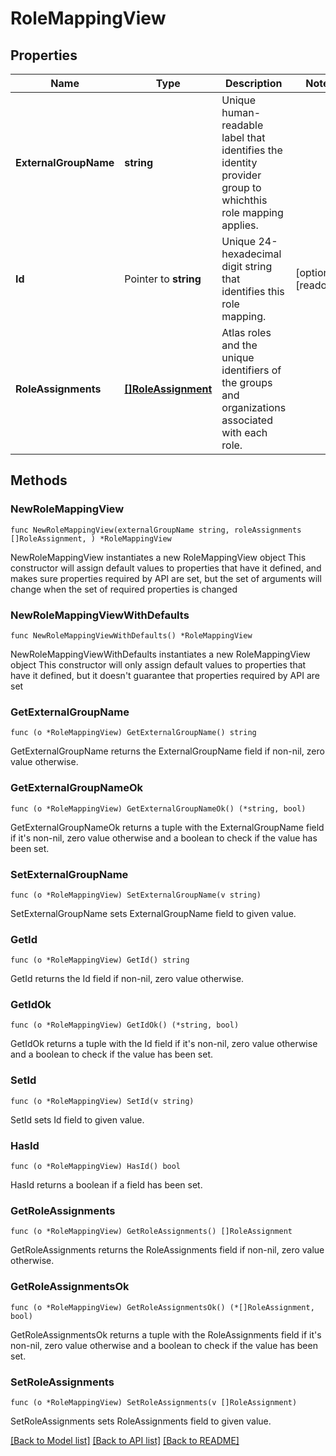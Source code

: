 # RoleMappingView

## Properties

Name | Type | Description | Notes
------------ | ------------- | ------------- | -------------
**ExternalGroupName** | **string** | Unique human-readable label that identifies the identity provider group to whichthis role mapping applies. | 
**Id** | Pointer to **string** | Unique 24-hexadecimal digit string that identifies this role mapping. | [optional] [readonly] 
**RoleAssignments** | [**[]RoleAssignment**](RoleAssignment.md) | Atlas roles and the unique identifiers of the groups and organizations associated with each role. | 

## Methods

### NewRoleMappingView

`func NewRoleMappingView(externalGroupName string, roleAssignments []RoleAssignment, ) *RoleMappingView`

NewRoleMappingView instantiates a new RoleMappingView object
This constructor will assign default values to properties that have it defined,
and makes sure properties required by API are set, but the set of arguments
will change when the set of required properties is changed

### NewRoleMappingViewWithDefaults

`func NewRoleMappingViewWithDefaults() *RoleMappingView`

NewRoleMappingViewWithDefaults instantiates a new RoleMappingView object
This constructor will only assign default values to properties that have it defined,
but it doesn't guarantee that properties required by API are set

### GetExternalGroupName

`func (o *RoleMappingView) GetExternalGroupName() string`

GetExternalGroupName returns the ExternalGroupName field if non-nil, zero value otherwise.

### GetExternalGroupNameOk

`func (o *RoleMappingView) GetExternalGroupNameOk() (*string, bool)`

GetExternalGroupNameOk returns a tuple with the ExternalGroupName field if it's non-nil, zero value otherwise
and a boolean to check if the value has been set.

### SetExternalGroupName

`func (o *RoleMappingView) SetExternalGroupName(v string)`

SetExternalGroupName sets ExternalGroupName field to given value.


### GetId

`func (o *RoleMappingView) GetId() string`

GetId returns the Id field if non-nil, zero value otherwise.

### GetIdOk

`func (o *RoleMappingView) GetIdOk() (*string, bool)`

GetIdOk returns a tuple with the Id field if it's non-nil, zero value otherwise
and a boolean to check if the value has been set.

### SetId

`func (o *RoleMappingView) SetId(v string)`

SetId sets Id field to given value.

### HasId

`func (o *RoleMappingView) HasId() bool`

HasId returns a boolean if a field has been set.

### GetRoleAssignments

`func (o *RoleMappingView) GetRoleAssignments() []RoleAssignment`

GetRoleAssignments returns the RoleAssignments field if non-nil, zero value otherwise.

### GetRoleAssignmentsOk

`func (o *RoleMappingView) GetRoleAssignmentsOk() (*[]RoleAssignment, bool)`

GetRoleAssignmentsOk returns a tuple with the RoleAssignments field if it's non-nil, zero value otherwise
and a boolean to check if the value has been set.

### SetRoleAssignments

`func (o *RoleMappingView) SetRoleAssignments(v []RoleAssignment)`

SetRoleAssignments sets RoleAssignments field to given value.



[[Back to Model list]](../README.md#documentation-for-models) [[Back to API list]](../README.md#documentation-for-api-endpoints) [[Back to README]](../README.md)


